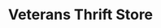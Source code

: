 ---
title: "Veterans Thrift Store"
url: /spokane-valley/veterans-thrift-store/
shop: Gebrauchtwaren
---